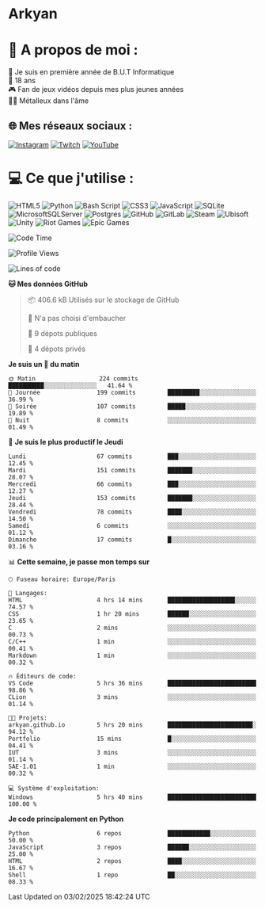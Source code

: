 # Arkyan
 # 💫 A propos de moi :
📖 Je suis en première année de B.U.T Informatique  
🎂 18 ans  
🎮 Fan de jeux vidéos depuis mes plus jeunes années  
🤘🏻 Métalleux dans l'âme  

## 🌐 Mes réseaux sociaux :
[![Instagram](https://img.shields.io/badge/Instagram-%23E4405F.svg?logo=Instagram&logoColor=white)](https://instagram.com/arkyan25) [![Twitch](https://img.shields.io/badge/Twitch-%239146FF.svg?logo=Twitch&logoColor=white)](https://twitch.tv/arkyan_) [![YouTube](https://img.shields.io/badge/YouTube-%23FF0000.svg?logo=YouTube&logoColor=white)](https://youtube.com/@arkyan_) 

# 💻 Ce que j'utilise :
![HTML5](https://img.shields.io/badge/html5-%23E34F26.svg?style=for-the-badge&logo=html5&logoColor=white) ![Python](https://img.shields.io/badge/python-3670A0?style=for-the-badge&logo=python&logoColor=ffdd54) ![Bash Script](https://img.shields.io/badge/bash_script-%23121011.svg?style=for-the-badge&logo=gnu-bash&logoColor=white) ![CSS3](https://img.shields.io/badge/css3-%231572B6.svg?style=for-the-badge&logo=css3&logoColor=white) ![JavaScript](https://img.shields.io/badge/javascript-%23323330.svg?style=for-the-badge&logo=javascript&logoColor=%23F7DF1E) ![SQLite](https://img.shields.io/badge/sqlite-%2307405e.svg?style=for-the-badge&logo=sqlite&logoColor=white) ![MicrosoftSQLServer](https://img.shields.io/badge/Microsoft%20SQL%20Server-CC2927?style=for-the-badge&logo=microsoft%20sql%20server&logoColor=white) ![Postgres](https://img.shields.io/badge/postgres-%23316192.svg?style=for-the-badge&logo=postgresql&logoColor=white) ![GitHub](https://img.shields.io/badge/github-%23121011.svg?style=for-the-badge&logo=github&logoColor=white) ![GitLab](https://img.shields.io/badge/gitlab-%23181717.svg?style=for-the-badge&logo=gitlab&logoColor=white) ![Steam](https://img.shields.io/badge/steam-%23000000.svg?style=for-the-badge&logo=steam&logoColor=white) ![Ubisoft](https://img.shields.io/badge/Ubisoft-%23F5F5F5.svg?style=for-the-badge&logo=Ubisoft&logoColor=black) ![Unity](https://img.shields.io/badge/unity-%23000000.svg?style=for-the-badge&logo=unity&logoColor=white) ![Riot Games](https://img.shields.io/badge/riotgames-D32936.svg?style=for-the-badge&logo=riotgames&logoColor=white) ![Epic Games](https://img.shields.io/badge/epicgames-%23313131.svg?style=for-the-badge&logo=epicgames&logoColor=white)

<!--START_SECTION:waka-->
![Code Time](http://img.shields.io/badge/Code%20Time-220%20hrs%2033%20mins-blue)

![Profile Views](http://img.shields.io/badge/Vues%20du%20profil-0-blue)

![Lines of code](https://img.shields.io/badge/Depuis%20Hello%20World%2C%20j%27ai%20%C3%A9crit-4.0%20million%20Lignes%20de%20code-blue)

**🐱 Mes données GitHub** 

> 📦 406.6 kB Utilisés sur le stockage de GitHub 
 > 
> 🚫 N'a pas choisi d'embaucher
 > 
> 📜 9 dépots publiques 
 > 
> 🔑 4 dépots privés 
 > 
**Je suis un 🐤 du matin** 

```text
🌞 Matin                  224 commits         ██████████░░░░░░░░░░░░░░░   41.64 % 
🌆 Journée                199 commits         █████████░░░░░░░░░░░░░░░░   36.99 % 
🌃 Soirée                 107 commits         █████░░░░░░░░░░░░░░░░░░░░   19.89 % 
🌙 Nuit                   8 commits           ░░░░░░░░░░░░░░░░░░░░░░░░░   01.49 % 
```
📅 **Je suis le plus productif le Jeudi** 

```text
Lundi                    67 commits          ███░░░░░░░░░░░░░░░░░░░░░░   12.45 % 
Mardi                    151 commits         ███████░░░░░░░░░░░░░░░░░░   28.07 % 
Mercredi                 66 commits          ███░░░░░░░░░░░░░░░░░░░░░░   12.27 % 
Jeudi                    153 commits         ███████░░░░░░░░░░░░░░░░░░   28.44 % 
Vendredi                 78 commits          ████░░░░░░░░░░░░░░░░░░░░░   14.50 % 
Samedi                   6 commits           ░░░░░░░░░░░░░░░░░░░░░░░░░   01.12 % 
Dimanche                 17 commits          █░░░░░░░░░░░░░░░░░░░░░░░░   03.16 % 
```


📊 **Cette semaine, je passe mon temps sur** 

```text
🕑︎ Fuseau horaire: Europe/Paris

💬 Langages: 
HTML                     4 hrs 14 mins       ███████████████████░░░░░░   74.57 % 
CSS                      1 hr 20 mins        ██████░░░░░░░░░░░░░░░░░░░   23.65 % 
C                        2 mins              ░░░░░░░░░░░░░░░░░░░░░░░░░   00.73 % 
C/C++                    1 min               ░░░░░░░░░░░░░░░░░░░░░░░░░   00.41 % 
Markdown                 1 min               ░░░░░░░░░░░░░░░░░░░░░░░░░   00.32 % 

🔥 Éditeurs de code: 
VS Code                  5 hrs 36 mins       █████████████████████████   98.86 % 
CLion                    3 mins              ░░░░░░░░░░░░░░░░░░░░░░░░░   01.14 % 

🐱‍💻 Projets: 
arkyan.github.io         5 hrs 20 mins       ████████████████████████░   94.12 % 
Portfolio                15 mins             █░░░░░░░░░░░░░░░░░░░░░░░░   04.41 % 
IUT                      3 mins              ░░░░░░░░░░░░░░░░░░░░░░░░░   01.14 % 
SAE-1.01                 1 min               ░░░░░░░░░░░░░░░░░░░░░░░░░   00.32 % 

💻 Système d'exploitation: 
Windows                  5 hrs 40 mins       █████████████████████████   100.00 % 
```

**Je code principalement en Python** 

```text
Python                   6 repos             ████████████░░░░░░░░░░░░░   50.00 % 
JavaScript               3 repos             ██████░░░░░░░░░░░░░░░░░░░   25.00 % 
HTML                     2 repos             ████░░░░░░░░░░░░░░░░░░░░░   16.67 % 
Shell                    1 repo              ██░░░░░░░░░░░░░░░░░░░░░░░   08.33 % 
```




 Last Updated on 03/02/2025 18:42:24 UTC
<!--END_SECTION:waka-->

<!--START_SECTION:SHOW_PROJECTS-->
<!--END_SECTION:SHOW_PROJECTS-->

<!--START_SECTION:SHOW_LINES_OF_CODE-->
<!--END_SECTION:SHOW_LINES_OF_CODE-->

<!--START_SECTION:SHOW_TOTAL_CODE_TIME-->
<!--END_SECTION:SHOW_TOTAL_CODE_TIME-->

<!--START_SECTION:SHOW_PROFILE_VIEWS-->
<!--END_SECTION:SHOW_PROFILE_VIEWS-->

<!--START_SECTION:SHOW_COMMIT-->
<!--END_SECTION:SHOW_COMMIT-->

<!--START_SECTION:SHOW_DAYS_OF_WEEK-->
<!--END_SECTION:SHOW_DAYS_OF_WEEK-->

<!--START_SECTION:SHOW_LANGUAGE-->
<!--END_SECTION:SHOW_LANGUAGE-->

<!--START_SECTION:SHOW_TIMEZONE-->
<!--END_SECTION:SHOW_TIMEZONE-->

<!--START_SECTION:SHOW_LANGUAGE_PER_REPO-->
<!--END_SECTION:SHOW_LANGUAGE_PER_REPO-->

<!--START_SECTION:SHOW_SHORT_INFO-->
<!--END_SECTION:SHOW_SHORT_INFO-->
